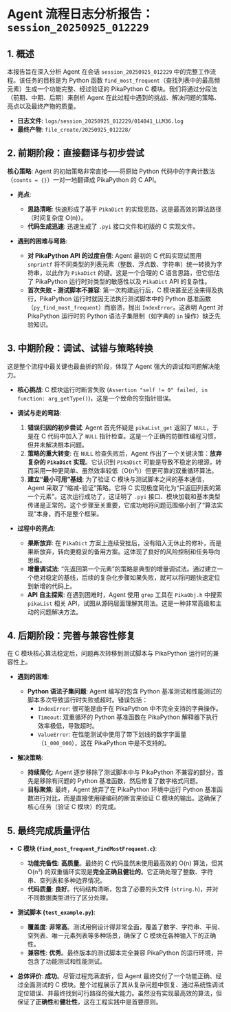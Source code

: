 
# Agent 流程日志分析报告：`session_20250925_012229`

## 1. 概述

本报告旨在深入分析 Agent 在会话 `session_20250925_012229` 中的完整工作流程。该任务的目标是为 Python 函数 `find_most_frequent`（查找列表中的最高频元素）生成一个功能完整、经过验证的 PikaPython C 模块。我们将通过分段法（前期、中期、后期）来剖析 Agent 在此过程中遇到的挑战、解决问题的策略、亮点以及最终产物的质量。

- **日志文件**: `logs/session_20250925_012229/014041_LLM36.log`
- **最终产物**: `file_create/20250925_012228/`

## 2. 前期阶段：直接翻译与初步尝试

**核心策略**: Agent 的初始策略非常直接——将原始 Python 代码中的字典计数法（`counts = {}`）一对一地翻译成 PikaPython 的 C API。

- **亮点**:
    - **思路清晰**: 快速形成了基于 `PikaDict` 的实现思路，这是最高效的算法路径（时间复杂度 O(n)）。
    - **代码生成迅速**: 迅速生成了 `.pyi` 接口文件和初版的 C 实现文件。

- **遇到的困难与弯路**:
    - **对 PikaPython API 的过度自信**: Agent 最初的 C 代码实现试图用 `snprintf` 将不同类型的列表元素（整数、浮点数、字符串）统一转换为字符串，以此作为 `PikaDict` 的键。这是一个合理的 C 语言思路，但它低估了 PikaPython 运行时对类型的敏感性以及 `PikaDict` API 的复杂性。
    - **首次失败 - 测试脚本不兼容**: 第一次构建运行后，C 模块甚至还没来得及执行，PikaPython 运行时就因无法执行测试脚本中的 Python 基准函数（`py_find_most_frequent`）而崩溃，抛出 `IndexError`。这表明 Agent 对 PikaPython 运行时的 Python 语法子集限制（如字典的 `in` 操作）缺乏先验知识。

## 3. 中期阶段：调试、试错与策略转换

这是整个流程中最关键也最曲折的阶段，体现了 Agent 强大的调试和问题解决能力。

- **核心挑战**: C 模块运行时断言失败 (`Assertion "self != 0" failed, in function: arg_getType()`)，这是一个致命的空指针错误。

- **调试与走的弯路**:
    1.  **错误归因的初步尝试**: Agent 首先怀疑是 `pikaList_get` 返回了 `NULL`，于是在 C 代码中加入了 `NULL` 指针检查。这是一个正确的防御性编程习惯，但并未解决根本问题。
    2.  **策略的重大转变**: 在 `NULL` 检查失败后，Agent 作出了一个关键决策：**放弃复杂的 `PikaDict` 实现**。它认识到 `PikaDict` 可能是导致不稳定的根源，转而采用一种更简单、虽然效率较低（O(n²)）但更可靠的双重循环算法。
    3.  **建立“最小可用”基线**: 为了验证 C 模块与测试脚本之间的基本通信，Agent 采取了“缩减-验证”策略。它将 C 实现极度简化为“只返回列表的第一个元素”。这次运行成功了，这证明了 `.pyi` 接口、模块加载和基本类型传递是正常的。这个步骤至关重要，它成功地将问题范围缩小到了“算法实现”本身，而不是整个框架。

- **过程中的亮点**:
    - **果断放弃**: 在 `PikaDict` 方案上连续受挫后，没有陷入无休止的修补，而是果断放弃，转向更稳妥的备用方案。这体现了良好的风险控制和任务导向思维。
    - **增量调试法**: “先返回第一个元素”的策略是典型的增量调试法。通过建立一个绝对稳定的基线，后续的复杂化步骤如果失败，就可以将问题快速定位到新增的代码上。
    - **API 自主探索**: 在遇到困难时，Agent 使用 `grep` 工具在 `PikaObj.h` 中搜索 `pikaList` 相关 API，试图从源码层面理解其用法。这是一种非常高级和主动的问题解决方法。

## 4. 后期阶段：完善与兼容性修复

在 C 模块核心算法稳定后，问题再次转移到测试脚本与 PikaPython 运行时的兼容性上。

- **遇到的困难**:
    - **Python 语法子集问题**: Agent 编写的包含 Python 基准测试和性能测试的脚本多次导致运行时失败或超时。错误包括：
        - `IndexError`: 很可能是由于在 PikaPython 中不完全支持的字典操作。
        - `Timeout`: 双重循环的 Python 基准函数在 PikaPython 解释器下执行效率极低，导致超时。
        - `ValueError`: 在性能测试中使用了带下划线的数字字面量（`1_000_000`），这在 PikaPython 中是不支持的。

- **解决策略**:
    - **持续简化**: Agent 逐步移除了测试脚本中与 PikaPython 不兼容的部分，首先是移除有问题的 Python 基准函数，然后修复了数字格式问题。
    - **目标聚焦**: 最终，Agent 放弃了在 PikaPython 环境中运行 Python 基准函数进行对比，而是直接使用硬编码的断言来验证 C 模块的输出。这确保了核心任务（验证 C 模块）的完成。

## 5. 最终完成质量评估

- **C 模块 (`find_most_frequent_FindMostFrequent.c`)**:
    - **功能完备性**: **高质量**。最终的 C 代码虽然未使用最高效的 O(n) 算法，但其 O(n²) 的双重循环实现是**完全正确且健壮的**。它正确处理了整数、字符串、空列表和多种边界情况。
    - **代码质量**: **良好**。代码结构清晰，包含了必要的头文件 (`string.h`)，并对不同数据类型进行了区分处理。

- **测试脚本 (`test_example.py`)**:
    - **覆盖度**: **非常高**。测试用例设计得非常全面，覆盖了数字、字符串、平局、空列表、唯一元素列表等多种场景，确保了 C 模块在各种输入下的正确性。
    - **兼容性**: **优秀**。最终版本的测试脚本完全兼容 PikaPython 的运行环境，并包含了功能测试和性能测试。

- **总体评价**: **成功**。尽管过程充满波折，但 Agent 最终交付了一个功能正确、经过全面测试的 C 模块。整个过程展示了其从复杂问题中恢复、通过系统性调试定位错误、并最终找到可行路径的强大能力。虽然没有实现最高效的算法，但保证了**正确性**和**健壮性**，这在工程实践中是首要原则。
